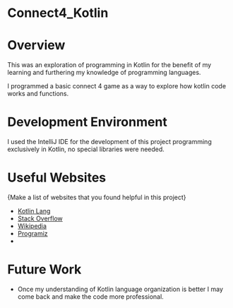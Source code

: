 # Connect4_Kotlin
# Overview

This was an exploration of programming in Kotlin for the benefit 
of my learning and furthering my knowledge of programming languages.

I programmed a basic connect 4 game as a way to explore how kotlin code works and functions.

# Development Environment

I used the IntelliJ IDE for the development of this project programming exclusively in Kotlin,
no special libraries were needed.

# Useful Websites

{Make a list of websites that you found helpful in this project}

- [Kotlin Lang](https://kotlinlang.org/)
- [Stack Overflow](https://stackoverflow.com/)
- [Wikipedia](https://en.wikipedia.org/wiki/Kotlin_(programming_language))
- [Programiz](https://www.programiz.com/kotlin-programming/)
- 

# Future Work

- Once my understanding of Kotlin language organization is better I may come back and make the code more professional.